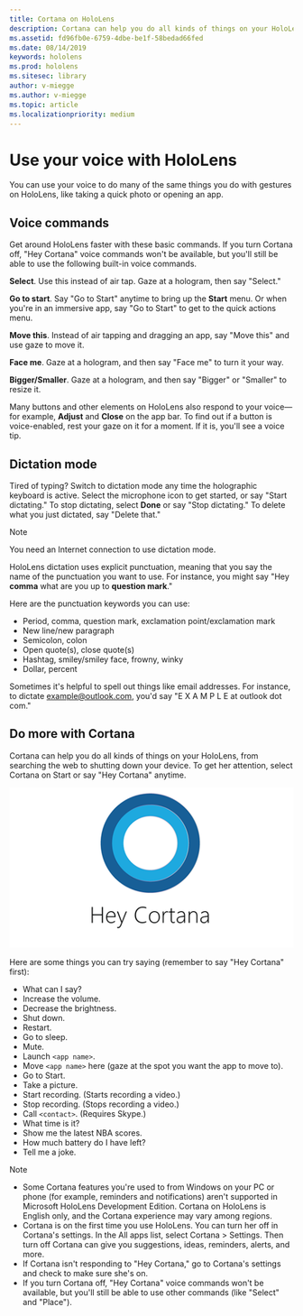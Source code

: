```yaml
---
title: Cortana on HoloLens
description: Cortana can help you do all kinds of things on your HoloLens
ms.assetid: fd96fb0e-6759-4dbe-be1f-58bedad66fed
ms.date: 08/14/2019
keywords: hololens
ms.prod: hololens
ms.sitesec: library
author: v-miegge
ms.author: v-miegge
ms.topic: article
ms.localizationpriority: medium
---
```


# Use your voice with HoloLens

You can use your voice to do many of the same things you do with gestures on HoloLens, like taking a quick photo or opening an app.

## Voice commands

Get around HoloLens faster with these basic commands.  If you turn Cortana off, "Hey Cortana" voice commands won't be available, but you'll still be able to use the following built-in voice commands.

**Select**. Use this instead of air tap. Gaze at a hologram, then say "Select."

**Go to start**. Say "Go to Start" anytime to bring up the **Start** menu. Or when you're in an immersive app, say "Go to Start" to get to the quick actions menu.

**Move this**. Instead of air tapping and dragging an app, say "Move this" and use gaze to move it.

**Face me**. Gaze at a hologram, and then say "Face me" to turn it your way.

**Bigger/Smaller**. Gaze at a hologram, and then say "Bigger" or "Smaller" to resize it.

Many buttons and other elements on HoloLens also respond to your voice&mdash;for example, **Adjust** and **Close** on the app bar. To find out if a button is voice-enabled, rest your gaze on it for a moment. If it is, you'll see a voice tip.

## Dictation mode

Tired of typing? Switch to dictation mode any time the holographic keyboard is active. Select the microphone icon to get started, or say "Start dictating." To stop dictating, select **Done** or say "Stop dictating." To delete what you just dictated, say "Delete that."

> [!NOTE]
> You need an Internet connection to use dictation mode.

HoloLens dictation uses explicit punctuation, meaning that you say the name of the punctuation you want to use. For instance, you might say "Hey **comma** what are you up to **question mark**."

Here are the punctuation keywords you can use:

- Period, comma, question mark, exclamation point/exclamation mark
- New line/new paragraph
- Semicolon, colon
- Open quote(s), close quote(s)
- Hashtag, smiley/smiley face, frowny, winky
- Dollar, percent

Sometimes it's helpful to spell out things like email addresses. For instance, to dictate example@outlook.com, you'd say "E X A M P L E at outlook dot com."

## Do more with Cortana

Cortana can help you do all kinds of things on your HoloLens, from searching the web to shutting down your device. To get her attention, select Cortana  on Start or say "Hey Cortana" anytime.

![Hey Cortana!](images/cortana-on-hololens.png)

Here are some things you can try saying (remember to say "Hey Cortana" first):

- What can I say?
- Increase the volume.
- Decrease the brightness.
- Shut down.
- Restart.
- Go to sleep.
- Mute.
- Launch `<app name>`.
- Move `<app name>` here (gaze at the spot you want the app to move to).
- Go to Start.
- Take a picture.
- Start recording. (Starts recording a video.)
- Stop recording. (Stops recording a video.)
- Call `<contact>`. (Requires Skype.)
- What time is it?
- Show me the latest NBA scores. 
- How much battery do I have left?
- Tell me a joke.

>[!NOTE]
>
>- Some Cortana features you're used to from Windows on your PC or phone (for example, reminders and notifications) aren't supported in Microsoft HoloLens Development Edition. Cortana on HoloLens is English only, and the Cortana experience may vary among regions.
>- Cortana is on the first time you use HoloLens. You can turn her off in Cortana's settings. In the All apps list, select Cortana > Settings. Then turn off Cortana can give you suggestions, ideas, reminders, alerts, and more.
>- If Cortana isn't responding to "Hey Cortana," go to Cortana's settings and check to make sure she's on.
>- If you turn Cortana off, "Hey Cortana" voice commands won't be available, but you'll still be able to use other commands (like "Select" and "Place").
